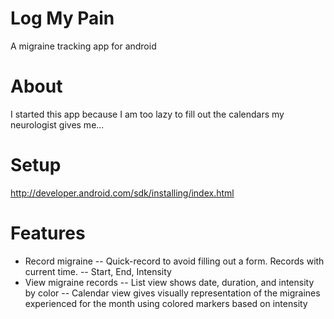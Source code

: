 Log My Pain
=========

A migraine tracking app for android

About
===
I started this app because I am too lazy to fill out the calendars my neurologist gives me...

Setup
===

http://developer.android.com/sdk/installing/index.html

Features
===

- Record migraine
-- Quick-record to avoid filling out a form. Records with current time.
-- Start, End, Intensity
- View migraine records
-- List view shows date, duration, and intensity by color
-- Calendar view gives visually representation of the migraines experienced for the month using colored markers based on intensity
